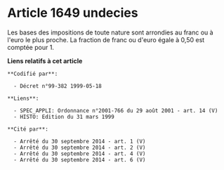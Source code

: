 # Article 1649 undecies

Les bases des impositions de toute nature sont arrondies au franc ou à l'euro le plus proche. La fraction de franc ou d'euro
égale à 0,50 est comptée pour 1.

**Liens relatifs à cet article**

	**Codifié par**:

	  - Décret n°99-382 1999-05-18

	**Liens**:

	  - SPEC_APPLI: Ordonnance n°2001-766 du 29 août 2001 - art. 14 (V)
	  - HISTO: Edition du 31 mars 1999

	**Cité par**:

	  - Arrêté du 30 septembre 2014 - art. 1 (V)
	  - Arrêté du 30 septembre 2014 - art. 2 (V)
	  - Arrêté du 30 septembre 2014 - art. 4 (V)
	  - Arrêté du 30 septembre 2014 - art. 6 (V)
